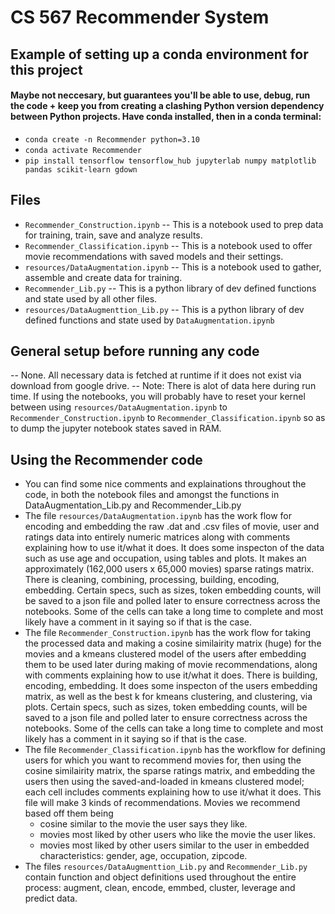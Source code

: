 # CS 567 Recommender System

## Example of setting up a conda environment for this project
#### Maybe not neccesary, but guarantees you'll be able to use, debug, run the code + keep you from creating a clashing Python version dependency between Python projects. Have conda installed, then in a conda terminal:
* `conda create -n Recommender python=3.10`
* `conda activate Recommender`
* `pip install tensorflow tensorflow_hub jupyterlab numpy matplotlib pandas scikit-learn gdown`


## Files
* `Recommender_Construction.ipynb` -- This is a notebook used to prep data for training, train, save and analyze results.
* `Recommender_Classification.ipynb` -- This is a notebook used to offer movie recommendations with saved models and their settings.
* `resources/DataAugmentation.ipynb` -- This is a notebook used to gather, assemble and create data for training.
* `Recommender_Lib.py` -- This is a python library of dev defined functions and state used by all other files.
* `resources/DataAugmenttion_Lib.py` -- This is a python library of dev defined functions and state used by `DataAugmentation.ipynb`

## General setup before running any code
-- None. All necessary data is fetched at runtime if it does not exist via download from google drive.
-- Note: There is alot of data here during run time. If using the notebooks, you will probably have to reset your kernel between using `resources/DataAugmentation.ipynb` to `Recommender_Construction.ipynb` to `Recommender_Classification.ipynb` so as to dump the jupyter notebook states saved in RAM.

## Using the Recommender code
* You can find some nice comments and explainations throughout the code, in both the notebook files and amongst the functions in DataAugmentation_Lib.py and Recommender_Lib.py
* The file `resources/DataAugmentation.ipynb` has the work flow for encoding and embedding the raw .dat and .csv files of movie, user and ratings data into entirely numeric matrices along with comments explaining how to use it/what it does. It does some inspecton of the data such as use age and occupation, using tables and plots. It makes an approximately (162,000 users x 65,000 movies) sparse ratings matrix. There is cleaning, combining, processing, building, encoding, embedding. Certain specs, such as sizes, token embedding counts, will be saved to a json file and polled later to ensure correctness across the notebooks. Some of the cells can take a long time to complete and most likely have a comment in it saying so if that is the case.
* The file `Recommender_Construction.ipynb` has the work flow for taking the processed data and making a cosine similairity matrix (huge) for the movies and a kmeans clustered model of the users after embedding them to be used later during making of movie recommendations, along with comments explaining how to use it/what it does. There is building, encoding, embedding. It does some inspecton of the users embedding matrix, as well as the best k for kmeans clustering, and clustering, via plots. Certain specs, such as sizes, token embedding counts, will be saved to a json file and polled later to ensure correctness across the notebooks. Some of the cells can take a long time to complete and most likely has a comment in it saying so if that is the case.
* The file `Recommender_Classification.ipynb` has the workflow for defining users for which you want to recommend movies for, then using the cosine similairity matrix, the sparse ratings matrix, and embedding the users then using the saved-and-loaded in kmeans clustered model; each cell includes comments explaining how to use it/what it does. This file will make 3 kinds of recommendations. Movies we recommend based off them being
  * cosine similar to the movie the user says they like.
  * movies most liked by other users who like the movie the user likes.
  * movies most liked by other users similar to the user in embedded characteristics: gender, age, occupation, zipcode.
* The files `resources/DataAugmenttion_Lib.py` and `Recommender_Lib.py` contain function and object definitions used throughout the entire process: augment, clean, encode, emmbed, cluster, leverage and predict data.
